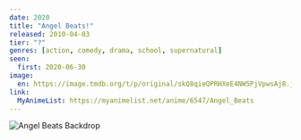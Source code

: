 ```yaml
---
date: 2020
title: "Angel Beats!"
released: 2010-04-03
tier: "?"
genres: [action, comedy, drama, school, supernatural]
seen:
  first: 2020-06-30
image:
  en: https://image.tmdb.org/t/p/original/skQ8qieQPRHXeE4NW5PjVpwsAj8.jpg
link:
  MyAnimeList: https://myanimelist.net/anime/6547/Angel_Beats
---
```


![Angel Beats Backdrop](https://image.tmdb.org/t/p/original/lV5n3E6GkHHEIBClkett0hSyqo.jpg)
